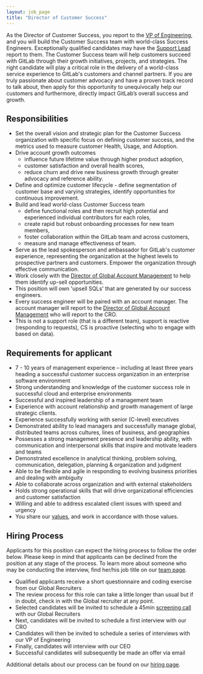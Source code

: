 ```yaml
---
layout: job_page
title: "Director of Customer Success"
---
```


As the Director of Customer Success, you report to the [VP of Engineering](https://about.gitlab.com/jobs/vp-of-engineering), and you will build the Customer Success team with world-class Success Engineers. Exceptionally qualified candidates may have the [Support Lead](https://about.gitlab.com/jobs/support-lead) report to them. The Customer Success team will help customers succeed with GitLab through their growth initiatives, projects, and strategies. The right candidate will play a critical role in the delivery of a world-class service experience to GitLab's customers and channel partners. If you are truly passionate about customer advocacy and have a proven track record to talk about, then apply for this opportunity to unequivocally help our customers and furthermore, directly impact GitLab’s overall success and growth.

## Responsibilities

- Set the overall vision and strategic plan for the Customer Success organization with specific focus on defining customer success, and the metrics used to measure customer Health, Usage, and Adoption.
- Drive account growth outcomes
   - influence future lifetime value through higher product adoption,
   - customer satisfaction and overall health scores,
   - reduce churn and drive new business growth through greater advocacy and reference ability.
- Define and optimize customer lifecycle - define segmentation of customer base and varying strategies, identify opportunities for continuous improvement.
- Build and lead world-class Customer Success team
   - define functional roles and then recruit high potential and experienced individual contributors for each roles,
   - create rapid but robust onboarding processes for new team members,
   - foster collaboration within the GitLab team and across customers,
   - measure and manage effectiveness of team.
- Serve as the lead spokesperson and ambassador for GitLab's customer experience, representing the organization at the highest levels to prospective partners and customers. Empower the organization through effective communication.
- Work closely with the [Director of Global Account Management](https://about.gitlab.com/jobs/director-global-account-management) to help them identify up-sell opportunities.
- This position will own 'upsell SQLs' that are generated by our success engineers.
- Every success engineer will be paired with an account manager. The account manager will report to the [Director of Global Account Management](https://about.gitlab.com/jobs/director-global-account-management) who will report to the CRO.
- This is not a support role (that is a different team), support is reactive (responding to requests), CS is proactive (selecting who to engage with based on data).

## Requirements for applicant

- 7 - 10 years of management experience – including at least three years heading a successful customer success organization in an enterprise software environment
- Strong understanding and knowledge of the customer success role in successful cloud and enterprise environments
- Successful and inspired leadership of a management team
- Experience with account relationship and growth management of large strategic clients.
- Experience successfully working with senior (C-level) executives
- Demonstrated ability to lead managers and successfully manage global, distributed teams across cultures, lines of business, and geographies
- Possesses a strong management presence and leadership ability, with communication and interpersonal skills that inspire and motivate leaders and teams
- Demonstrated excellence in analytical thinking, problem solving, communication, delegation, planning & organization and judgment
- Able to be flexible and agile in responding to evolving business priorities and dealing with ambiguity
- Able to collaborate across organization and with external stakeholders
- Holds strong operational skills that will drive organizational efficiencies and customer satisfaction
- Willing and able to address escalated client issues with speed and urgency
- You share our [values](/handbook/#values), and work in accordance with those values.

## Hiring Process


Applicants for this position can expect the hiring process to follow the order below. Please keep in mind that applicants can be declined from the position at any stage of the process. To learn more about someone who may be conducting the interview, find her/his job title on our [team page](/team).


* Qualified applicants receive a short questionnaire and coding exercise from our Global Recruiters
* The review process for this role can take a little longer than usual but if in doubt, check in with the Global recruiter at any point.
* Selected candidates will be invited to schedule a 45min [screening call](/handbook/hiring/#screening-call) with our Global Recruiters
* Next, candidates will be invited to schedule a first interview with our CRO
* Candidates will then be invited to schedule a series of interviews with our VP of Engineering
* Finally, candidates will interview with our CEO
* Successful candidates will subsequently be made an offer via email


Additional details about our process can be found on our [hiring page](/handbook/hiring).
